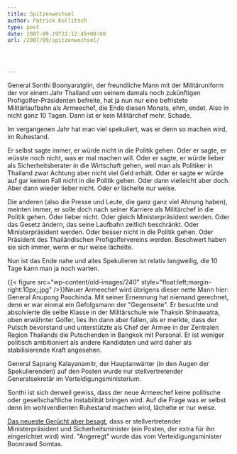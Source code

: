 ```yaml
---
title: Spitzenwechsel
author: Patrick Kollitsch
type: post
date: 2007-09-19T22:12:49+00:00
url: /2007/09/spitzenwechsel/




---
```

General Sonthi Boonyaratglin, der freundliche Mann mit der Militäruniform der vor einem Jahr Thailand von seinem damals noch zukünftigen Profigolfer-Präsidenten befreite, hat ja nun nur eine befristete Militärlaufbahn als Armeechef, die Ende diesen Monats, ehm, endet. Also in nicht ganz 10 Tagen. Dann ist er kein Militärchef mehr. Schade.

Im vergangenen Jahr hat man viel spekuliert, was er denn so machen wird, im Ruhestand.

Er selbst sagte immer, er würde nicht in die Politik gehen. Oder er sagte, er wüsste noch nicht, was er mal machen will. Oder er sagte, er würde lieber als Sicherheitsberater in die Wirtschaft gehen, weil man als Politiker in Thailand zwar Achtung aber nicht viel Geld erhält. Oder er sagte er würde auf gar keinen Fall nicht in die Politik gehen. Oder dann vielleicht aber doch. Aber dann wieder lieber nicht. Oder er lächelte nur weise.

Die anderen (also die Presse und Leute, die ganz ganz viel Ahnung haben), meinten immer, er solle doch nach seiner Karriere als Militärchef in die Politik gehen. Oder lieber nicht. Oder gleich Ministerpräsident werden. Oder das Gesetz ändern, das seine Laufbahn zeitlich beschränkt. Oder Ministerpräsident werden. Oder besser nicht in die Politik gehen. Oder Präsident des Thailändischen Profigolfervereins werden. Beschwert haben sie sich immer, wenn er nur weise lächelte.

Nun ist das Ende nahe und alles Spekulieren ist relativ langweilig, die 10 Tage kann man ja noch warten.

{{< figure src="wp-content/old-images/240" style="float:left;margin-right:10px;.jpg" />}}Neuer Armeechef wird übrigens dieser nette Mann hier: General Anupong Paochinda. Mit seiner Ernennung hat niemand gerechnet, denn er war einmal ein Gefolgsmann der "Gegenseite". Er besuchte und absolvierte die selbe Klasse in der Militärschule wie Thaksin Shinawatra, oben erwähnter Golfer, lies ihn dann aber fallen, als er merkte, dass der Putsch bevorstand und unterstützte als Chef der Armee in der Zentralen Region Thailands die Putschenden in Bangkok mit Personal. Er ist weniger politisch ambitioniert als andere Kandidaten und wird daher als stabilisierende Kraft angesehen.

General Saprang Kalayanamitr, der Hauptanwärter (in den Augen der Spekulierenden) auf den Posten wurde nur stellvertretender Generalsekretär im Verteidigungsministerium.

Sonthi ist sich derweil gewiss, dass der neue Armeechef keine politische oder gesellschaftliche Instabilität bringen wird. Auf die Frage was er selbst denn im wohlverdienten Ruhestand machen wird, lächelte er nur weise.

[Das neueste Gerücht aber besagt][1], dass er stellvertretender Ministerpräsident und Sicherheitsminister (ein Posten, der extra für ihn eingerichtet wird) wird. "Angeregt" wurde das vom Verteidigungsminister Boonrawd Somtas.

 [1]: http://www.nationmultimedia.com/breakingnews/read.php?newsid=30049632
